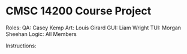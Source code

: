 # CMSC 14200 Course Project 

Roles:
QA: Casey Kemp
Art: Louis Girard
GUI: Liam Wright
TUI: Morgan Sheehan
Logic: All Members

Instructions:
